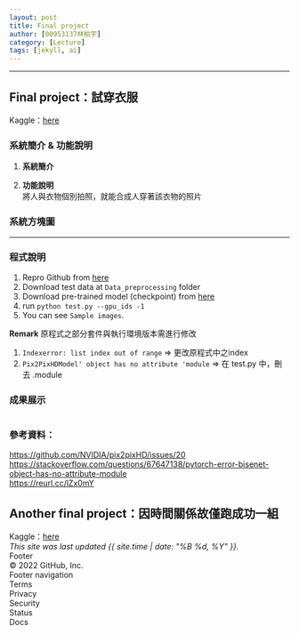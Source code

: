 ```yaml
---
layout: post
title: Final project 
author: [00953137林柏宇]
category: [Lecture]
tags: [jekyll, ai]
---
```

---
## Final project：試穿衣服
Kaggle：[here](https://www.kaggle.com/code/naruto00953137/deepfashion-tryon)
### 系統簡介 & 功能說明
1. **系統簡介**

2. **功能說明**  
將人與衣物個別拍照，就能合成人穿著該衣物的照片
### 系統方塊圖

---
### 程式說明
<!-- <iframe width="835" height="470" src="https://www.youtube.com/embed/DtzN5vtEgOk" 
title="RL-Robocar" frameborder="0" allow="accelerometer; autoplay; clipboard-write; encrypted-media; gyroscope; picture-in-picture" allowfullscreen></iframe>  -->

1. Repro Github from [here](https://github.com/switchablenorms/DeepFashion_Try_On)
2. Download test data at `Data_preprocessing` folder
3. Download pre-trained model (checkpoint) from [here](https://www.kaggle.com/datasets/rkuo2000/acgpn-checkpoints)
4. run `python test.py --gpu_ids -1`
5. You can see `Sample images`.

**Remark**
原程式之部分套件與執行環境版本需進行修改      
1. `Indexerror: list index out of range` => 更改原程式中之index
2. `Pix2PixHDModel' object has no attribute 'module` => 在 test.py 中，刪去 .module

### 成果展示
![]() 
<!-- https://github.com/rkuo2000/AI-course/blob/gh-pages/images/stock_dqn.png?raw=true -->

### 參考資料：
https://github.com/NVIDIA/pix2pixHD/issues/20   
https://stackoverflow.com/questions/67647138/pytorch-error-bisenet-object-has-no-attribute-module    
https://reurl.cc/lZx0mY

## Another final project：因時間關係故僅跑成功一組
Kaggle：[here](https://www.kaggle.com/code/naruto00953137/stock-dqn)   
*This site was last updated {{ site.time | date: "%B %d, %Y" }}.*     
Footer    
© 2022 GitHub, Inc.     
Footer navigation     
Terms     
Privacy    
Security     
Status     
Docs     
